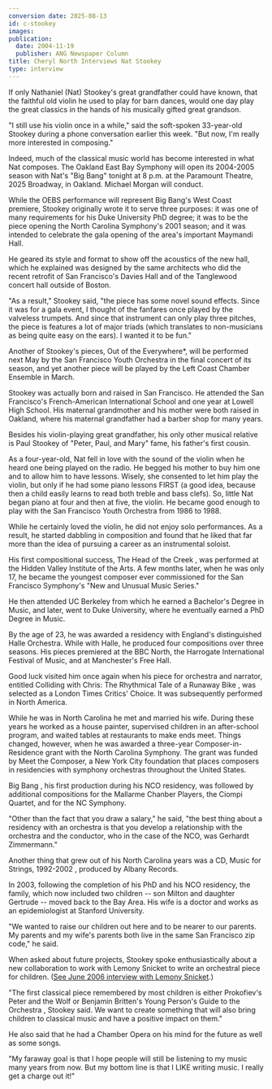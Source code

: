 ```yaml
---
conversion date: 2025-08-13
id: c-stookey
images:
publication:
  date: 2004-11-19
  publisher: ANG Newspaper Column
title: Cheryl North Interviews Nat Stookey
type: interview
---
```


If only Nathaniel (Nat) Stookey's great grandfather could have known, that the faithful old violin he used to play for barn dances, would one day play the great classics in the hands of his musically gifted great grandson.

"I still use his violin once in a while," said the soft-spoken 33-year-old Stookey during a phone conversation earlier this week. "But now, I'm really more interested in composing."

Indeed, much of the classical music world has become interested in what Nat composes. The Oakland East Bay Symphony will open its 2004-2005 season with Nat's "Big Bang" tonight at 8 p.m. at the Paramount Theatre, 2025 Broadway, in Oakland. Michael Morgan will conduct.

While the OEBS performance will represent Big Bang's West Coast premiere, Stookey originally wrote it to serve three purposes: it was one of many requirements for his Duke University PhD degree; it was to be the piece opening the North Carolina Symphony's 2001 season; and it was intended to celebrate the gala opening of the area's important Maymandi Hall.

He geared its style and format to show off the acoustics of the new hall, which he explained was designed by the same architects who did the recent retrofit of San Francisco's Davies Hall and of the Tanglewood concert hall outside of Boston.

"As a result," Stookey said, "the piece has some novel sound effects. Since it was for a gala event, I thought of the fanfares once played by the valveless trumpets. And since that instrument can only play three pitches, the piece is features a lot of major triads (which translates to non-musicians as being quite easy on the ears). I wanted it to be fun."

Another of Stookey's pieces, Out of the Everywhere\*, will be performed next May by the San Francisco Youth Orchestra in the final concert of its season, and yet another piece will be played by the Left Coast Chamber Ensemble in March.

Stookey was actually born and raised in San Francisco. He attended the San Francisco's French-American International School and one year at Lowell High School. His maternal grandmother and his mother were both raised in Oakland, where his maternal grandfather had a barber shop for many years.

Besides his violin-playing great grandfather, his only other musical relative is Paul Stookey of "Peter, Paul, and Mary" fame, his father's first cousin.

As a four-year-old, Nat fell in love with the sound of the violin when he heard one being played on the radio. He begged his mother to buy him one and to allow him to have lessons. Wisely, she consented to let him play the violin, but only if he had some piano lessons FIRST (a good idea, because then a child easily learns to read both treble and bass clefs). So, little Nat began piano at four and then at five, the violin. He became good enough to play with the San Francisco Youth Orchestra from 1986 to 1988.

While he certainly loved the violin, he did not enjoy solo performances. As a result, he started dabbling in composition and found that he liked that far more than the idea of pursuing a career as an instrumental soloist.

His first compositional success,  The Head of the Creek , was performed at the Hidden Valley Institute of the Arts. A few months later, when he was only 17, he became the youngest composer ever commissioned for the San Francisco Symphony's "New and Unusual Music Series."

He then attended UC Berkeley from which he earned a Bachelor's Degree in Music, and later, went to Duke University, where he eventually earned a PhD Degree in Music.

By the age of 23, he was awarded a residency with England's distinguished Halle Orchestra. While with Halle, he produced four compositions over three seasons. His pieces premiered at the BBC North, the Harrogate International Festival of Music, and at Manchester's Free Hall.

Good luck visited him once again when his piece for orchestra and narrator, entitled  Colliding with Chris: The Rhythmical Tale of a Runaway Bike , was selected as a London Times Critics' Choice. It was subsequently performed in North America.

While he was in North Carolina he met and married his wife. During these years he worked as a house painter, supervised children in an after-school program, and waited tables at restaurants to make ends meet. Things changed, however, when he was awarded a three-year Composer-in-Residence grant with the North Carolina Symphony. The grant was funded by Meet the Composer, a New York City foundation that places composers in residencies with symphony orchestras throughout the United States.

 Big Bang , his first production during his NCO residency, was followed by additional compositions for the Mallarme Chanber Players, the Ciompi Quartet, and for the NC Symphony.

"Other than the fact that you draw a salary," he said, "the best thing about a residency with an orchestra is that you develop a relationship with the orchestra and the conductor, who in the case of the NCO, was Gerhardt Zimmermann."

Another thing that grew out of his North Carolina years was a CD,  Music for Strings, 1992-2002 , produced by Albany Records.

In 2003, following the completion of his PhD and his NCO residency, the family, which now included two children -- son Milton and daughter Gertrude -- moved back to the Bay Area. His wife is a doctor and works as an epidemiologist at Stanford University.

"We wanted to raise our children out here and to be nearer to our parents. My parents and my wife's parents both live in the same San Francisco zip code," he said.

When asked about future projects, Stookey spoke enthusiastically about a new collaboration to work with Lemony Snicket to write an orchestral piece for children. ([See June 2006 interview with Lemony Snicket](/articles/c-snicket).)

"The first classical piece remembered by most children is either Prokofiev's  Peter and the Wolf  or Benjamin Britten's  Young Person's Guide to the Orchestra , Stookey said. We want to create something that will also bring children to classical music and have a positive impact on them."

He also said that he had a Chamber Opera on his mind for the future as well as some songs.

"My faraway goal is that I hope people will still be listening to my music many years from now. But my bottom line is that I LIKE writing music. I really get a charge out it!"

